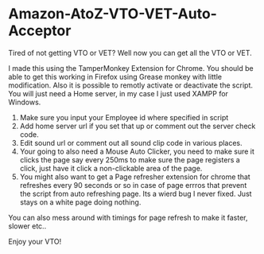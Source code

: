 # Amazon-AtoZ-VTO-VET-Auto-Acceptor
Tired of not getting VTO or VET? Well now you can get all the VTO or VET. 

I made this using the TamperMonkey Extension for Chrome. You should be able to get this working in Firefox using Grease monkey with little modification. 
Also it is possible to remotly activate or deactivate the script. You will just need a Home server, in my case I just used XAMPP for Windows.

1. Make sure you input your Employee id where specified in script
2. Add home server url if you set that up or comment out the server check code.
3. Edit sound url or comment out all sound clip code in various places.
4. Your going to also need a Mouse Auto Clicker, you need to make sure it clicks the page say every 250ms to make sure the page registers a click,  just have it click a non-clickable area of the page.
5. You might also want to get a Page refresher extension for chrome that refreshes every 90 seconds or so in case of page errros that prevent the script from auto refreshing page. Its a wierd bug I never fixed. Just stays on a white page doing nothing.

You can also mess around with timings for page refresh to make it faster, slower etc..

Enjoy your VTO!

